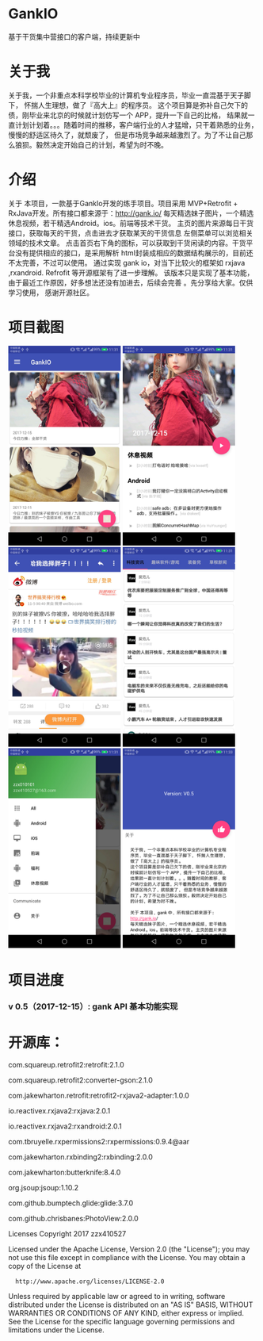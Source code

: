 # GankIO
基于干货集中营接口的客户端，持续更新中
# 关于我
关于我，一个非重点本科学校毕业的计算机专业程序员，毕业一直混基于天子脚下，
        怀揣人生理想，做了『高大上』的程序员。
这个项目算是弥补自己欠下的债，刚毕业来北京的时候就计划仿写一个 APP，提升一下自己的比格，
        结果就一直计划计划着。。。随着时间的推移，客户端行业的人才猛增，只干着熟悉的业务，慢慢的舒适区待久了，就颓废了，
        但是市场竞争越来越激烈了。为了不让自己那么狼狈。毅然决定开始自己的计划，希望为时不晚。
        
# 介绍


关于 本项目，一款基于GankIo开发的练手项目。项目采用 MVP+Retrofit + RxJava开发。所有接口都来源于：http://gank.io/
每天精选妹子图片，一个精选休息视频，若干精选Android。ios。前端等技术干货。
主页的图片来源每日干货接口，获取每天的干货，点击进去才获取某天的干货信息
左侧菜单可以浏览相关领域的技术文章。
点击首页右下角的图标，可以获取到干货闲读的内容。干货平台没有提供相应的接口，是采用解析 html封装成相应的数据结构展示的，目前还不太完善，不过可以使用。
通过实现 gank io，对当下比较火的框架如 rxjava ,rxandroid. Refrofit 等开源框架有了进一步理解。
该版本只是实现了基本功能，由于最近工作原因，好多想法还没有加进去，后续会完善 。先分享给大家。仅供学习使用，
感谢开源社区。
# 项目截图
<img src="https://github.com/zzx410527/GankIO/raw/master/Screenshots/1.jpeg" width="45%" height="45%">    <img src="https://github.com/zzx410527/GankIO/raw/master/Screenshots/2.jpeg" width="45%" height="45%">
<img src="https://github.com/zzx410527/GankIO/raw/master/Screenshots/4.jpeg" width="45%" height="45%"> <img src="https://github.com/zzx410527/GankIO/raw/master/Screenshots/5.jpeg" width="45%" height="45%">
<img src="https://github.com/zzx410527/GankIO/raw/master/Screenshots/6.jpeg" width="45%" height="45%"> <img src="https://github.com/zzx410527/GankIO/raw/master/Screenshots/3.png" width="45%" height="45%">

# 项目进度
### v 0.5（2017-12-15）: gank API 基本功能实现



# 开源库：
com.squareup.retrofit2:retrofit:2.1.0

com.squareup.retrofit2:converter-gson:2.1.0

com.jakewharton.retrofit:retrofit2-rxjava2-adapter:1.0.0

io.reactivex.rxjava2:rxjava:2.0.1

io.reactivex.rxjava2:rxandroid:2.0.1

com.tbruyelle.rxpermissions2:rxpermissions:0.9.4@aar

com.jakewharton.rxbinding2:rxbinding:2.0.0

com.jakewharton:butterknife:8.4.0

org.jsoup:jsoup:1.10.2

com.github.bumptech.glide:glide:3.7.0

com.github.chrisbanes:PhotoView:2.0.0


Licenses
 Copyright 2017 zzx410527

 Licensed under the Apache License, Version 2.0 (the "License");
 you may not use this file except in compliance with the License.
 You may obtain a copy of the License at

      http://www.apache.org/licenses/LICENSE-2.0

 Unless required by applicable law or agreed to in writing, software
 distributed under the License is distributed on an "AS IS" BASIS,
 WITHOUT WARRANTIES OR CONDITIONS OF ANY KIND, either express or implied.
 See the License for the specific language governing permissions and
 limitations under the License.

